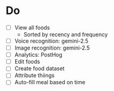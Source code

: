 # Do

- [ ] View all foods
    - Sorted by recency and frequency
- [ ] Voice recognition: gemini-2.5
- [ ] Image recognition: gemini-2.5
- [ ] Analytics: PostHog
- [ ] Edit foods
- [ ] Create food dataset
- [ ] Attribute thiings
- [ ] Auto-fill meal based on time
